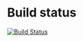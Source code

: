 # Build status

[![Build Status](http://jenkins.cleverapps.io/buildStatus/icon?job=alexandre-pizzeria)](http://jenkins.cleverapps.io/job/alexandre-pizzeria/)
